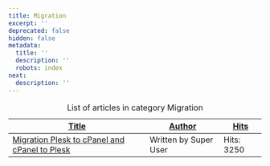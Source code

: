 ```yaml
---
title: Migration
excerpt: ''
deprecated: false
hidden: false
metadata:
  title: ''
  description: ''
  robots: index
next:
  description: ''
---
```

<table class="category table table-striped table-bordered table-hover">
<caption class="hide">List of articles in category Migration </caption>
<thead> 
<tr>
<th scope="col" id="categorylist_header_title">
<a href="#" onclick="if (!window.__cfRLUnblockHandlers) return false; Joomla.tableOrdering('a.title','asc','', document.getElementById('adminForm'));return false;" class="hasPopover" title="Title" data-content="Select to sort by this column" data-placement="top" data-cf-modified-b4defa8f7d12d49fa6c11ff7->Title</a> </th>
<th scope="col" id="categorylist_header_author">
<a href="#" onclick="if (!window.__cfRLUnblockHandlers) return false; Joomla.tableOrdering('author','asc','');return false;" class="hasPopover" title="Author" data-content="Select to sort by this column" data-placement="top" data-cf-modified-b4defa8f7d12d49fa6c11ff7->Author</a> </th>
<th scope="col" id="categorylist_header_hits">
<a href="#" onclick="if (!window.__cfRLUnblockHandlers) return false; Joomla.tableOrdering('a.hits','asc','');return false;" class="hasPopover" title="Hits" data-content="Select to sort by this column" data-placement="top" data-cf-modified-b4defa8f7d12d49fa6c11ff7->Hits</a> </th>
</tr>
</thead>
<tbody>
<tr class="cat-list-row0">
<td headers="categorylist_header_title" class="list-title">
<a href="/docs/migration-plesk-to-cpanel-and-cpanel-to-plesk">
Migration Plesk to cPanel and cPanel to Plesk </a>
</td>
<td headers="categorylist_header_author" class="list-author">
Written by Super User </td>
<td headers="categorylist_header_hits" class="list-hits">
<span class="badge badge-info">
Hits: 3250 </span>
</td>
</tr>
</tbody>
</table>